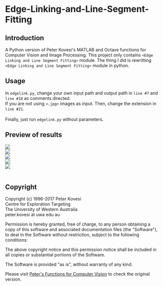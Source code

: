 # Edge-Linking-and-Line-Segment-Fitting

## Introduction
A Python version of Peter Kovesi's MATLAB and Octave functions for Computer Vision and Image Processing. This project only contains `<Edge Linking and Line Segment Fitting>` module. The thing I did is rewritting `<Edge Linking and Line Segment Fitting>` module in python.

## Usage
In `edgelink.py`, change your own input path and output path in `line #7` and `line #10` as comments directed.<br> 
If you are not using `<.jpg>` images as input. Then, change the extension in `line #21`.<br><br>
Finally, just run `edgelink.py` without parameters.<br>

## Preview of results
![](test_images_out/3.jpg)<br>
![](test_images_out/3_canny.jpg)<br>
![](test_images_out/3_filter.jpg)<br>
![](test_images_out/3_segline.jpg)<br>
![](test_images_out/3_finaline.jpg)<br><br>
## Copyright
Copyright (c) 1996-2017 Peter Kovesi<br> 
Centre for Exploration Targeting<br> 
The University of Western Australia<br> 
peter.kovesi at uwa edu au<br> 

Permission is hereby granted, free of charge, to any person obtaining a copy
of this software and associated documentation files (the "Software"), to deal
in the Software without restriction, subject to the following conditions:

The above copyright notice and this permission notice shall be included in 
all copies or substantial portions of the Software.

The Software is provided "as is", without warranty of any kind.

Please visit [Peter's Functions for Computer Vision](https://www.peterkovesi.com/matlabfns/#edgelink) to check the original version.
